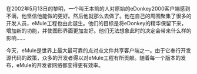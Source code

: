 在2002年5月13日的黎明，一个叫王本凯的人对原始的eDonkey2000客户端感到不满，他坚信他能做的更好。然后他就那么去做了。他在自己的周围聚集了很多的开发人员，eMule工程也由此诞生。他们的目标是将eDonkey的精华保留下来，增加新的功能，并使图形界面更加友好。他们无法想象此时的决定会带来什么样的影响……

今天，eMule是世界上最大最可靠的点对点文件共享客户端之一。由于它奉行开发源代码的政策，众多的开发者得以对eMule工程有所贡献。随着每一个版本的发布，eMule的开发者网络都变得更有效率。
